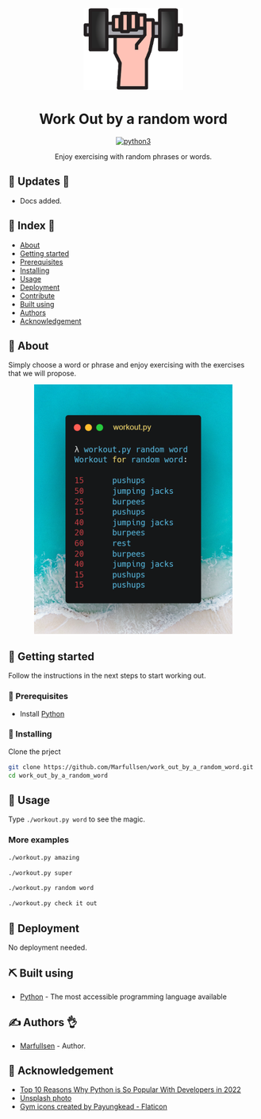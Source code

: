 <div align="center">
  <a href="https://github.com/Marfullsen/work_out_by_a_random_word" rel="noopener">
    <img src="./docs/img/logo.png" width="200" alt="weightlifting">
  </a>
</div>

<h1 align="center">Work Out by a random word</h1>

<div align="center">

[![python3](https://img.shields.io/badge/Python-3.9.6-blue.svg)](https://www.python.org/)

</div>

<div align="center">
  Enjoy exercising with random phrases or words.
</div>

## 📘 Updates 👀
- Docs added.

## 📝 Index 📂

- [About](#about)
- [Getting started](#getting_started)
- [Prerequisites](#prerequisites)
- [Installing](#installing)
- [Usage](#usage)
- [Deployment](#deployment)
- [Contribute](../CONTRIBUTING.md)
- [Built using](#built_using)
- [Authors](#authors)
- [Acknowledgement](#acknowledgement)

## 🧐 About <a name = "about"></a>

Simply choose a word or phrase and enjoy exercising with the exercises that we will propose.

<div align="center">
  <a href="https://github.com/Marfullsen/work_out_by_a_random_word" rel="noopener">
    <img src="./docs/img/workout.py.png" alt="workout">
  </a>
</div>

## 🏁 Getting started <a name = "getting_started"></a>

Follow the instructions in the next steps to start working out.

### 📘 Prerequisites <a name = "prerequisites"></a>

- Install [Python](https://www.python.org/)

###  🔧 Installing <a name = "installing"></a>

Clone the prject

```sh
git clone https://github.com/Marfullsen/work_out_by_a_random_word.git
cd work_out_by_a_random_word
```

## 🎈 Usage <a name = "usage"></a>

Type `./workout.py word` to see the magic.

### More examples

```sh
./workout.py amazing
```

```sh
./workout.py super
```

```sh
./workout.py random word
```

```sh
./workout.py check it out
```

## 🚀 Deployment <a name = "deployment"></a>

No deployment needed.

## ⛏️ Built using <a name = "built_using"></a>

- [Python](https://www.python.org/) - The most accessible programming language available

## ✍️ Authors 👌 <a name = "authors"></a>

- [Marfullsen](https://github.com/Marfullsen) - Author.

## 🎉 Acknowledgement <a name = "acknowledgement"></a>

- [Top 10 Reasons Why Python is So Popular With Developers in 2022](https://www.upgrad.com/blog/reasons-why-python-popular-with-developers/)
- [Unsplash photo](https://unsplash.com/es/fotos/tOrJMH08lmg)
- <a href="https://www.flaticon.com/free-icons/gym" title="gym icons">Gym icons created by Payungkead - Flaticon</a>